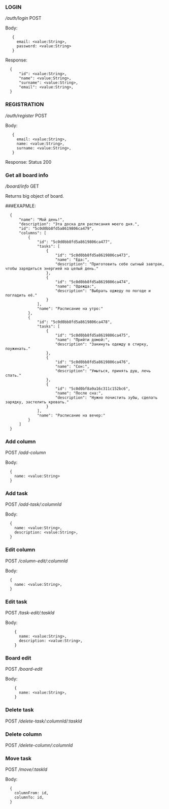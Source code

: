 ### LOGIN

*/auth/login*
POST

Body:

       {
         email: <value:String>,
         password: <value:String>
       }

 Response:

      {
          "id": <value:String>,
          "name": <value:String>,
          "surname": <value:String>,
          "email": <value:String>,
      }

### REGISTRATION

*/auth/register*
POST

Body:

       {
         email: <value:String>,
         name: <value:String>,
         surname: <value:String>,
       }

 Response:
 Status 200

### Get all board info

*/board/info*
GET

Returns big object of board.

###EXAPMLE:

      {
          "name": "Мой день!",
          "description": "Эта доска для расписания моего дня.",
          "id": "5c0d0bb8fd5a8619806ca479",
          "columns": [
              {
                  "id": "5c0d0bb8fd5a8619806ca477",
                  "tasks": [
                      {
                          "id": "5c0d0bb8fd5a8619806ca473",
                          "name": "Еда:",
                          "description": "Приготовить себе сытный завтрак, чтобы зарядиться энергией на целый день."
                      },
                      {
                          "id": "5c0d0bb8fd5a8619806ca474",
                          "name": "Одежда:",
                          "description": "Выбрать оджеду по погоде и погладить её."
                      }
                  ],
                  "name": "Расписание на утро:"
              },
              {
                  "id": "5c0d0bb8fd5a8619806ca478",
                  "tasks": [
                      {
                          "id": "5c0d0bb8fd5a8619806ca475",
                          "name": "Прийти домой:",
                          "description": "Закинуть одежду в стирку, поужинать."
                      },
                      {
                          "id": "5c0d0bb8fd5a8619806ca476",
                          "name": "Сон:",
                          "description": "Умыться, принять душ, лечь спать."
                      },
                      {
                          "id": "5c0d0bf8a9a16c311c152bc6",
                          "name": "После сна:",
                          "description": "Нужно почистить зубы, сделать зарядку, застелить кровать."
                      }
                  ],
                  "name": "Расписание на вечер:"
              }
          ]
      }

### Add column
POST
*/add-column*

Body:

      {
        name: <value:String>
      }

### Add task
POST
*/add-task/:columnId*

Body:

      {
        name: <value:String>,
        description: <value:String>,
      }

### Edit column
POST
*/column-edit/:columnId*

Body:

      {
        name: <value:String>,
      }

### Edit task
POST
*/task-edit/:taskId*

Body:

        {
          name: <value:String>,
          description: <value:String>,
        }

### Board edit
POST
*/board-edit*

Body:

        {
          name: <value:String>,
        }

### Delete task
POST
*/delete-task/:columnId/:taskId*

### Delete column
POST
*/delete-column/:columnId*

### Move task
POST
*/move/:taskId*

Body:

      {
        columnFrom: id,
        columnTo: id,
      }
